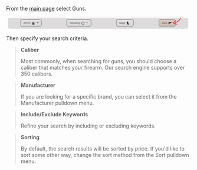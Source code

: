 <!-- TITLE: Searching Guns -->
<!-- SUBTITLE: A quick summary of Searching Guns -->

From the [main page](https://ammoseek.com/) select Guns.

![Searchguns](/uploads/searchguns.png "Searchguns")

Then specify your search criteria.

> **Caliber**
> 
> Most commonly, when searching for guns, you should choose a caliber that matches your firearm. Our search engine supports over 350 calibers.

> **Manufacturer**
> 
> If you are looking for a specific brand, you can select it from the Manufacturer pulldown menu.

> **Include/Exclude Keywords**
> 
> Refine your search by including or excluding keywords.

> **Sorting**
> 
> By default, the search results will be sorted by price. If you'd like to sort some other way, change the sort method from the Sort pulldown menu.